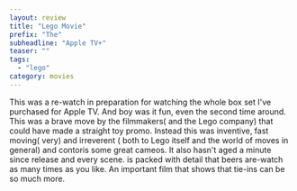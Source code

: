 ```yaml
---
layout: review
title: "Lego Movie"
prefix: "The"
subheadline: "Apple TV+"
teaser: ""
tags:
  - "lego"
category: movies
---
```


This was a re-watch in preparation for watching the whole box set I've purchased for Apple TV.
And boy was it fun, even the second time around. This was a brave move by the filmmakers( and the Lego company) that could have made a straight toy promo. Instead this was inventive, fast moving( very) and irreverent ( both to Lego itself and the world of moves in general) and contoris some great cameos. It also hasn't aged a minute since release and every scene. is packed with detail that beers are-watch as many times as you like.
An important film that shows that tie-ins can be so much more.